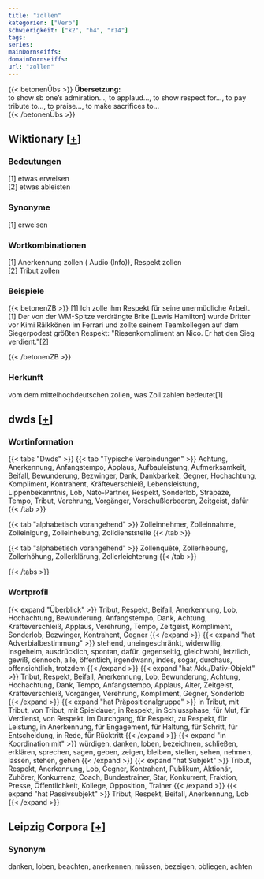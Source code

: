 ```yaml
---
title: "zollen"
kategorien: ["Verb"]
schwierigkeit: ["k2", "h4", "r14"]
tags:
series:
mainDornseiffs:
domainDornseiffs:
url: "zollen"
---
```


{{< betonenÜbs >}}
**Übersetzung:**  
to show sb one’s admiration..., to applaud..., to show respect for..., to pay tribute to..., to praise..., to make sacrifices to...  
{{< /betonenÜbs >}}

## Wiktionary [[+](https://de.wiktionary.org/wiki/zollen)]

### Bedeutungen
[1] etwas erweisen  
[2] etwas ableisten  

### Synonyme
[1] erweisen  

### Wortkombinationen
[1] Anerkennung zollen ( Audio (Info)), Respekt zollen  
[2] Tribut zollen  

### Beispiele
{{< betonenZB >}}
[1] Ich zolle ihm Respekt für seine unermüdliche Arbeit.  
[1] Der von der WM-Spitze verdrängte Brite [Lewis Hamilton] wurde Dritter vor Kimi Räikkönen im Ferrari und zollte seinem Teamkollegen auf dem Siegerpodest größten Respekt: "Riesenkompliment an Nico. Er hat den Sieg verdient."[2]  

{{< /betonenZB >}}
### Herkunft
vom dem mittelhochdeutschen zollen, was Zoll zahlen bedeutet[1]  



## dwds [[+](https://www.dwds.de/wb/zollen)]

### Wortinformation
{{< tabs "Dwds" >}}
{{< tab "Typische Verbindungen" >}}
Achtung, Anerkennung, Anfangstempo, Applaus, Aufbauleistung, Aufmerksamkeit, Beifall, Bewunderung, Bezwinger, Dank, Dankbarkeit, Gegner, Hochachtung, Kompliment, Kontrahent, Kräfteverschleiß, Lebensleistung, Lippenbekenntnis, Lob, Nato-Partner, Respekt, Sonderlob, Strapaze, Tempo, Tribut, Verehrung, Vorgänger, Vorschußlorbeeren, Zeitgeist, dafür
{{< /tab >}}

{{< tab "alphabetisch vorangehend" >}}
Zolleinnehmer, Zolleinnahme, Zolleinigung, Zolleinhebung, Zolldienststelle
{{< /tab >}}

{{< tab "alphabetisch vorangehend" >}}
Zollenquête, Zollerhebung, Zollerhöhung, Zollerklärung, Zollerleichterung
{{< /tab >}}

{{< /tabs >}}

### Wortprofil
{{< expand "Überblick" >}} Tribut, Respekt, Beifall, Anerkennung, Lob, Hochachtung, Bewunderung, Anfangstempo, Dank, Achtung, Kräfteverschleiß, Applaus, Verehrung, Tempo, Zeitgeist, Kompliment, Sonderlob, Bezwinger, Kontrahent, Gegner {{< /expand >}}
{{< expand "hat Adverbialbestimmung" >}} stehend, uneingeschränkt, widerwillig, insgeheim, ausdrücklich, spontan, dafür, gegenseitig, gleichwohl, letztlich, gewiß, dennoch, alle, öffentlich, irgendwann, indes, sogar, durchaus, offensichtlich, trotzdem {{< /expand >}}
{{< expand "hat Akk./Dativ-Objekt" >}} Tribut, Respekt, Beifall, Anerkennung, Lob, Bewunderung, Achtung, Hochachtung, Dank, Tempo, Anfangstempo, Applaus, Alter, Zeitgeist, Kräfteverschleiß, Vorgänger, Verehrung, Kompliment, Gegner, Sonderlob {{< /expand >}}
{{< expand "hat Präpositionalgruppe" >}} in Tribut, mit Tribut, von Tribut, mit Spieldauer, in Respekt, in Schlussphase, für Mut, für Verdienst, von Respekt, im Durchgang, für Respekt, zu Respekt, für Leistung, in Anerkennung, für Engagement, für Haltung, für Schritt, für Entscheidung, in Rede, für Rücktritt {{< /expand >}}
{{< expand "in Koordination mit" >}} würdigen, danken, loben, bezeichnen, schließen, erklären, sprechen, sagen, geben, zeigen, bleiben, stellen, sehen, nehmen, lassen, stehen, gehen {{< /expand >}}
{{< expand "hat Subjekt" >}} Tribut, Respekt, Anerkennung, Lob, Gegner, Kontrahent, Publikum, Aktionär, Zuhörer, Konkurrenz, Coach, Bundestrainer, Star, Konkurrent, Fraktion, Presse, Öffentlichkeit, Kollege, Opposition, Trainer {{< /expand >}}
{{< expand "hat Passivsubjekt" >}} Tribut, Respekt, Beifall, Anerkennung, Lob {{< /expand >}}

## Leipzig Corpora [[+](https://corpora.uni-leipzig.de/en/res?word=zollen&corpusId=deu_newscrawl-public_2018)]


### Synonym
danken, loben, beachten, anerkennen, müssen, bezeigen, obliegen, achten


